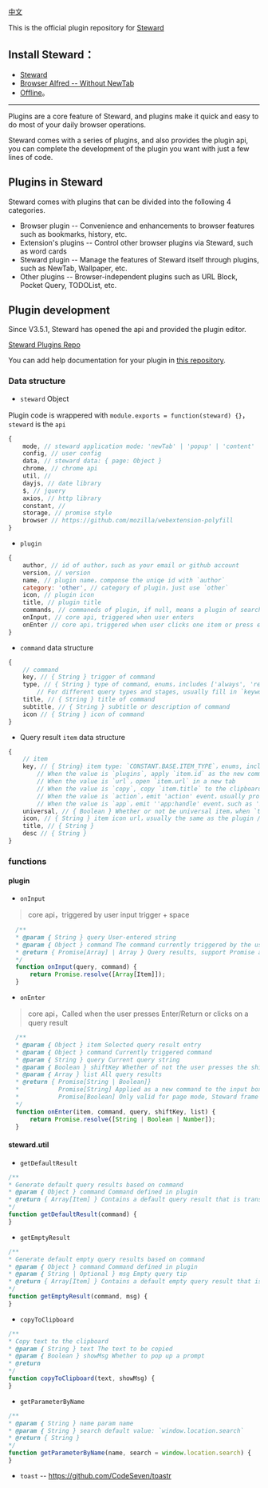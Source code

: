 [中文](./doc/README_CN.md)

This is the official plugin repository for [Steward](https://github.com/solobat/Steward)

## Install Steward：
- [Steward](https://chrome.google.com/webstore/detail/dnkhdiodfglfckibnfcjbgddcgjgkacd)
- [Browser Alfred -- Without NewTab](https://chrome.google.com/webstore/detail/browser-alfred-a-command/jglmompgeddkbcdamdknmebaimldkkbl)
- [Offline](http://owsjc7iz3.bkt.clouddn.com/steward-3.5.5.crx)。

---

Plugins are a core feature of Steward, and plugins make it quick and easy to do most of your daily browser operations.

Steward comes with a series of plugins, and also provides the plugin api, you can complete the development of the plugin you want with just a few lines of code.

## Plugins in Steward
Steward comes with plugins that can be divided into the following 4 categories.

- Browser plugin -- Convenience and enhancements to browser features such as bookmarks, history, etc.
- Extension's plugins -- Control other browser plugins via Steward, such as word cards
- Steward plugin -- Manage the features of Steward itself through plugins, such as NewTab, Wallpaper, etc.
- Other plugins -- Browser-independent plugins such as URL Block, Pocket Query, TODOList, etc.

## Plugin development
Since V3.5.1, Steward has opened the api and provided the plugin editor.

[Steward Plugins Repo](https://github.com/Steward-launcher/steward-plugins)

You can add help documentation for your plugin in [this repository](https://github.com/Steward-launcher/steward-documents).

### Data structure
- `steward` Object

Plugin code is wrappered with `module.exports = function(steward) {}`，`steward` is the `api`

```javascript
{
    mode, // steward application mode: 'newTab' | 'popup' | 'content'
    config, // user config
    data, // steward data: { page: Object }
    chrome, // chrome api
    util, //
    dayjs, // date library
    $, // jquery
    axios, // http library
    constant, //
    storage, // promise style
    browser // https://github.com/mozilla/webextension-polyfill
}
```

- `plugin`

```javascript
{
    author, // id of author，such as your email or github account
    version, // version
    name, // plugin name，componse the uniqe id with `author`
    category: 'other', // category of plugin，just use `other`
    icon, // plugin icon
    title, // plugin title
    commands, // commaneds of plugin, if null, means a plugin of search type
    onInput, // core api, triggered when user enters
    onEnter // core api，triggered when user clicks one item or press enter / return
}

```

- `command` data structure

```javascript
{
    // command
    key, // { String } trigger of command
    type, // { String } type of command, enums，includes ['always', 'regexp', 'keyword', 'other', 'search']
        // For different query types and stages, usually fill in `keyword`
    title, // { String } title of command
    subtitle, // { String } subtitle or description of command
    icon // { String } icon of command
}
```

- Query result `item` data structure

```javascript
{
    // item
    key, // { String} item type: `CONSTANT.BASE.ITEM_TYPE`，enums, includes ['plugins', 'url', 'copy', 'action', 'app']
        // When the value is `plugins`, apply `item.id` as the new command
        // When the value is `url`，open `item.url` in a new tab
        // When the value is `copy`, copy `item.title` to the clipboard
        // When the value is `action`，emit 'action' event，usually processed by the page mode, todo
        // When the value is `app`，emit ''app:handle' event，such as 'Backup'
    universal, // { Boolean } Whether or not be universal item，when `true`，Steward will handle the item clicked by user
    icon, // { String } item icon url，usually the same as the plugin / commands icon
    title, // { String }
    desc // { String } 
}

```

### functions

#### plugin
- `onInput`

> core api，triggered by user input trigger + space

```javascript
  /**
  * @param { String } query User-entered string
  * @param { Object } command The command currently triggered by the user
  * @return { Promise[Array] | Array } Query results, support Promise and normal Array array
  */
  function onInput(query, command) {
      return Promise.resolve([Array[Item]]);
  }
```

- `onEnter`

> core api，Called when the user presses Enter/Return or clicks on a query result

```javascript
  /**
  * @param { Object } item Selected query result entry
  * @param { Object } command Currently triggered command
  * @param { String } query Current query string
  * @param { Boolean } shiftKey Whether of not the user presses the shift key at the same time
  * @param { Array } list All query results
  * @return { Promise[String | Boolean]}
  *           Promise[String] Applied as a new command to the input box
  *           Promise[Boolean] Only valid for page mode, Steward frame will be delayed when Boolean is false or Number value
  */
  function onEnter(item, command, query, shiftKey, list) {
      return Promise.resolve([String | Boolean | Number]);
  }
```

#### steward.util
- `getDefaultResult`

```javascript
/**
* Generate default query results based on command
* @param { Object } command Command defined in plugin
* @return { Array[Item] } Contains a default query result that is transparent to onEnter
*/
function getDefaultResult(command) {
}
```

- `getEmptyResult`
```javascript
/**
* Generate default empty query results based on command
* @param { Object } command Command defined in plugin
* @param { String | Optional } msg Empty query tip
* @return { Array[Item] } Contains a default empty query result that is transparent to onEnter
*/
function getEmptyResult(command, msg) {
}
```

- `copyToClipboard`

```javascript
/**
* Copy text to the clipboard
* @param { String } text The text to be copied
* @param { Boolean } showMsg Whether to pop up a prompt
* @return
*/
function copyToClipboard(text, showMsg) {
}
```

- `getParameterByName`

```javascript
/**
* @param { String } name param name
* @param { String } search default value: `window.location.search`
* @return { String } 
*/
function getParameterByName(name, search = window.location.search) {
}
```

- `toast` -- https://github.com/CodeSeven/toastr